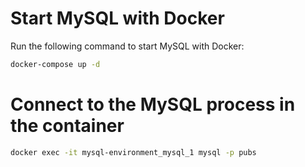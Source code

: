 # Start MySQL with Docker

Run the following command to start MySQL with Docker:

```sh
docker-compose up -d
```

# Connect to the MySQL process in the container

```sh
docker exec -it mysql-environment_mysql_1 mysql -p pubs
```